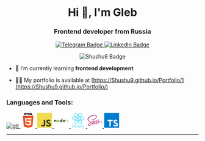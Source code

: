 <h1 align="center">Hi 👋, I'm Gleb</h1>
<h3 align="center">Frontend developer from Russia</h3>

<div id="badges" align="center" >
   <a href="https://t.me/glebpokotilo">
    <img src="https://img.shields.io/badge/Telegram-1A1B26?style=for-the-badge&logo=telegram&logoColor=white" alt="Telegram Badge"/>
   </a>
     <a href="https://Shushu9.github.io/Portfolio/">
    <img src="https://img.shields.io/badge/Portfolio-1A1B26?style=for-the-badge&logo=javascript&logoColor=white" alt="LinkedIn Badge"/>
  </a>
</div>


<p align="center"> <img src="https://komarev.com/ghpvc/?username=Shushu9&label=Profile%20views&color=0e75b6&style=flat" alt="Shushu9 Badge" /> </p>

- 🌱 I’m currently learning **frontend development**

- 👨‍💻 My portfolio is available at [https://Shushu9.github.io/Portfolio/](https://Shushu9.github.io/Portfolio/)


<h3 align="left">Languages and Tools:</h3>
<p align="left"> 
   
   <a href="https://git-scm.com/" target="_blank" rel="noreferrer"> 
      <img src="https://www.vectorlogo.zone/logos/git-scm/git-scm-icon.svg" alt="git" width="40" height="40"/> 
   </a> 
   <a href="https://www.w3.org/html/" target="_blank" rel="noreferrer"> 
      <img src="https://raw.githubusercontent.com/devicons/devicon/master/icons/html5/html5-original-wordmark.svg" alt="html5" width="40" height="40"/> 
   </a> 
   <a href="https://developer.mozilla.org/en-US/docs/Web/JavaScript" target="_blank" rel="noreferrer"> 
      <img src="https://raw.githubusercontent.com/devicons/devicon/master/icons/javascript/javascript-original.svg" alt="javascript" width="40" height="40"/>
   </a> 
   <a href="https://nodejs.org" target="_blank" rel="noreferrer"> 
      <img src="https://raw.githubusercontent.com/devicons/devicon/master/icons/nodejs/nodejs-original-wordmark.svg" alt="nodejs" width="40" height="40"/> 
   </a> 
   <a href="https://reactjs.org/" target="_blank" rel="noreferrer">
      <img src="https://raw.githubusercontent.com/devicons/devicon/master/icons/react/react-original-wordmark.svg" alt="react" width="40" height="40"/> 
   </a>
   <a href="https://sass-lang.com" target="_blank" rel="noreferrer"> 
      <img src="https://raw.githubusercontent.com/devicons/devicon/master/icons/sass/sass-original.svg" alt="sass" width="40" height="40"/> 
   </a> <a href="https://www.typescriptlang.org/" target="_blank" rel="noreferrer"> 
      <img src="https://raw.githubusercontent.com/devicons/devicon/master/icons/typescript/typescript-original.svg" alt="typescript" width="40" height="40"/>
   </a>  
</p>


---
